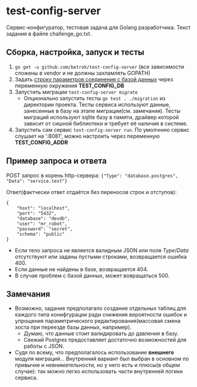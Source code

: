 # test-config-server
Сервис-конфигуратор, тестовая задача для Golang разработчика. Текст задания в файле challenge_go.txt.

## Сборка, настройка, запуск и тесты
1. `go get -u github.com/betrok/test-config-server` (все зависимости сложены в vendor и не должны захламлять GOPATH)
2. Задать [строку параметров соединения с базой данных](https://godoc.org/github.com/lib/pq) через переменную окружения **TEST_CONFIG_DB** 
3. Запустить миграции `test-config-server migrate`
    - Опционально запустить тесты `go test . ./migration` из директории проекта. Тесты сервиса используют данные, занесенные в базу на этапе миграции(см. замечания). Тесты миграций используют sqlite базу в памяти, драйвер которой зависит от сишной библиотеки и требует её наличия в системе.
4. Запустить сам сервис `test-config-server run`. По умолчнию сервис слушает на ':8081', можно настроить через переменную **TEST_CONFIG_ADDR**

## Пример запроса и ответа
POST запрос в корень http-сервера: `{"Type": "database.postgres", "Data": "service.test"}`

Ответ(фактчески ответ отдаётся без переносов строк и отступов):
```
{
    "host": "localhost",
    "port": "5432",
    "database": "devdb",
    "user": "mr_robot",
    "password": "secret",
    "schema": "public"
}
```

- Если тело запроса не является валидным JSON или поля *Type*/*Data* отсутствуют или заданы пустыми строками, возвращается ошибка 400.
- Если данные не найдены в базе, возвращается 404.
- В случае проблем с базой данных, может вовращаться 500.

## Замечания
- Возможно, задание предполагало создание отдельных таблиц для каждого типа конифгурации ради снижения вероятности ошибок и упрощения параметрического редактирования(массовая смена хоста при переезде базы данных, например).
    * Думаю, что данные стоит валидировать до давления в базу.
    * Свежий Postgres предоставляет достаточно возможностей для работы с JSON.
- Судя по всему, что предполагалось использование **внешнего** модуля миграций... Внутренний вариант был выбран в основном по привычке и невнимательности, но у него есть и плюсы(в общем случае): так можно легко использовать части внутренней логики сервиса.
